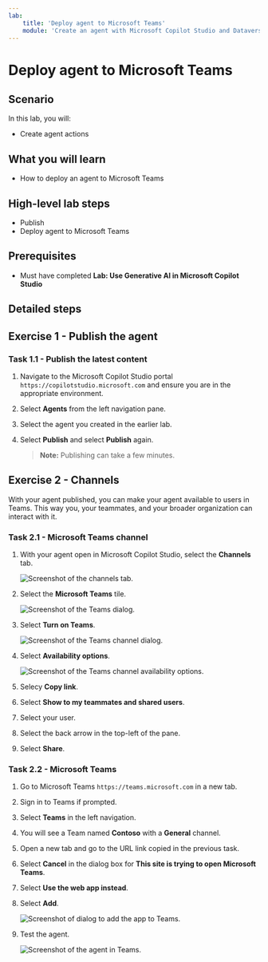 ```yaml
---
lab:
    title: 'Deploy agent to Microsoft Teams'
    module: 'Create an agent with Microsoft Copilot Studio and Dataverse for Teams'
---
```


# Deploy agent to Microsoft Teams

## Scenario

In this lab, you will:

- Create agent actions

## What you will learn

- How to deploy an agent to Microsoft Teams

## High-level lab steps

- Publish
- Deploy agent to Microsoft Teams
  
## Prerequisites

- Must have completed **Lab: Use Generative AI in Microsoft Copilot Studio**

## Detailed steps

## Exercise 1 - Publish the agent

### Task 1.1 - Publish the latest content

1. Navigate to the Microsoft Copilot Studio portal `https://copilotstudio.microsoft.com` and ensure you are in the appropriate environment.

1. Select **Agents** from the left navigation pane.

1. Select the agent you created in the earlier lab.

1. Select **Publish** and select **Publish** again.
   > **Note:**
   > Publishing can take a few minutes.

## Exercise 2 - Channels

With your agent published, you can make your agent available to users in Teams. This way you, your teammates, and your broader organization can interact with it.

### Task 2.1 - Microsoft Teams channel

1. With your agent open in Microsoft Copilot Studio, select the **Channels** tab.

    ![Screenshot of the channels tab.](../media/channels.png)

1. Select the **Microsoft Teams** tile.

    ![Screenshot of the Teams dialog.](../media/teams-enable.png)

1. Select **Turn on Teams**.

    ![Screenshot of the Teams channel dialog.](../media/teams-channel.png)

1. Select **Availability options**.

    ![Screenshot of the Teams channel availability options.](../media/teams-availability-options.png)

1. Selecy **Copy link**.

1. Select **Show to my teammates and shared users**.

1. Select your user.

1. Select the back arrow in the top-left of the pane.

1. Select **Share**.

### Task 2.2 - Microsoft Teams

1. Go to Microsoft Teams `https://teams.microsoft.com` in a new tab.

1. Sign in to Teams if prompted.

1. Select **Teams** in the left navigation.

1. You will see a Team named **Contoso** with a **General** channel.

1. Open a new tab and go to the URL link copied in the previous task.

1. Select **Cancel** in the dialog box for **This site is trying to open Microsoft Teams**.

1. Select **Use the web app instead**.

1. Select **Add**.

    ![Screenshot of dialog to add the app to Teams.](../media/teams-add-app.png)

1. Test the agent.

    ![Screenshot of the agent in Teams.](../media/teams-copilot.png)
